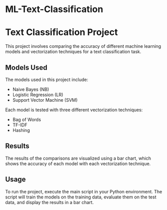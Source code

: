 # ML-Text-Classification

# Text Classification Project

This project involves comparing the accuracy of different machine learning models and vectorization techniques for a text classification task.

## Models Used

The models used in this project include:

- Naive Bayes (NB)
- Logistic Regression (LR)
- Support Vector Machine (SVM)

Each model is tested with three different vectorization techniques:

- Bag of Words
- TF-IDF
- Hashing

## Results

The results of the comparisons are visualized using a bar chart, which shows the accuracy of each model with each vectorization technique.

## Usage

To run the project, execute the main script in your Python environment. The script will train the models on the training data, evaluate them on the test data, and display the results in a bar chart.
